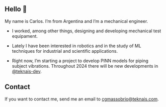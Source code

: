 ## Hello 👋
My name is Carlos. I’m from Argentina and I’m a mechanical engineer.

- I worked, among other things, designing and developing mechanical test equipament.

- Lately I have been interested in robotics and in the study of ML techniques for industrial and scientific applications. 

- Right now, I’m starting a project to develop PINN models for piping subject vibrations. Throughout 2024 there will be new developments in [@teknais-dev](https://github.com/teknais-dev). 

## Contact
If you want to contact me, send me an email to cgmassobrio@teknais.com.
